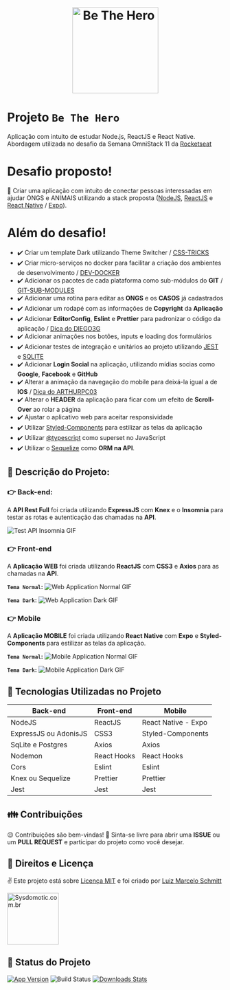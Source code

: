 <h1 align="center">
    <img alt="Be The Hero" src="github/logo-be-the-hero.svg" width="200px" />
</h1>

# Projeto `Be The Hero`
Aplicação com intuito de estudar Node.js, ReactJS e React Native. Abordagem utilizada no desafio da Semana OmniStack 11 da [Rocketseat](https://rocketseat.com.br/)

# Desafio proposto!
📌 Criar uma aplicação com intuito de conectar pessoas interessadas em ajudar ONGS e ANIMAIS utilizando a stack proposta ([NodeJS](https://nodejs.org/en/docs/), [ReactJS](https://reactjs.org/docs/getting-started.html) e [React Native](https://reactnative.dev/docs/getting-started) / [Expo](https://docs.expo.io/)).

# Além do desafio!
- ✔️ Criar um template Dark utilizando Theme Switcher / [CSS-TRICKS](https://css-tricks.com/a-dark-mode-toggle-with-react-and-themeprovider/)
- ✔️ Criar micro-serviços no docker para facilitar a criação dos ambientes de desenvolvimento / [DEV-DOCKER](https://github.com/devluma/dev-docker)
- ✔️ Adicionar os pacotes de cada plataforma como sub-módulos do <b>GIT</b> / [GIT-SUB-MODULES](https://git-scm.com/docs/git-submodule/)
- ✔️ Adicionar uma rotina para editar as <b>ONGS</b> e os <b>CASOS</b> já cadastrados
- ✔️ Adicionar um rodapé com as informações de <b>Copyright</b> da <b>Aplicação</b>
- ✔️ Adicionar <b>EditorConfig</b>, <b>Eslint</b> e <b>Prettier</b> para padronizar o código da aplicação / [Dica do DIEGO3G](https://www.youtube.com/watch?v=TI4v4Y8yRjw)
- ✔️ Adicionar animações nos botões, inputs e loading dos formulários
- ✔️ Adicionar testes de integração e unitários ao projeto utilizando [JEST](https://jestjs.io/docs/en/getting-started) e [SQLITE](https://www.sqlite.org/docs.html)
- ✔️ Adicionar <b>Login Social</b> na aplicação, utilizando mídias socias como <b>Google</b>, <b>Facebook</b> e <b>GitHub</b>
- ✔️ Alterar a animação da navegação do mobile para deixá-la igual a de <b>IOS</b> / [Dica do ARTHURPC03](https://www.youtube.com/watch?v=dYRHe2Kkq04)
- ✔️ Alterar o <b>HEADER</b> da aplicação para ficar com um efeito de <b>Scroll-Over</b> ao rolar a página
- ✔️ Ajustar o aplicativo web para aceitar responsividade
- ✔️ Utilizar [Styled-Components](https://styled-components.com/) para estilizar as telas da aplicação
- ✔️ Utilizar [@typescript](https://www.typescriptlang.org/) como superset no JavaScript
- ✔️ Utilizar o [Sequelize](https://sequelize.org/) como <b>ORM na API</b>.

## 🚢 Descrição do Projeto:

### 👉 Back-end:
A <b>API Rest Full</b> foi criada utilizando <b>ExpressJS</b> com <b>Knex</b> e o <b>Insomnia</b> para testar as rotas e autenticação das chamadas na <b>API</b>.

![Test API Insomnia GIF](github/api-test-insomnia.gif)

### 👉 Front-end
A <b>Aplicação WEB</b> foi criada utilizando <b>ReactJS</b> com <b>CSS3</b> e <b>Axios</b> para as chamadas na <b>API</b>.

**`Tema Normal`:**
![Web Application Normal GIF](github/frontend-functional.gif)

**`Tema Dark`:**
![Web Application Dark GIF](github/frontend-functional-dark.gif)

### 👉 Mobile
A <b>Aplicação MOBILE</b> foi criada utilizando <b>React Native</b> com <b>Expo</b> e <b>Styled-Components</b> para estilizar as telas da aplicação.

**`Tema Normal`:**
![Mobile Application Normal GIF](github/mobile-functional.gif)

**`Tema Dark`:**
![Mobile Application Dark GIF](github/mobile-functional-dark.gif)

## 🚀 Tecnologias Utilizadas no Projeto

<table>
  <thead>
    <th>Back-end</th>
    <th>Front-end</th>
    <th>Mobile</th>
  </thead>
  <tbody>
    <tr>
      <td>NodeJS</td>
      <td>ReactJS</td>
      <td>React Native - Expo</td>
    </tr>
    <tr>
      <td>ExpressJS ou AdonisJS</td>
      <td>CSS3</td>
      <td>Styled-Components</td>
    </tr>
    <tr>
      <td>SqLite e Postgres</td>
      <td>Axios</td>
      <td>Axios</td>
    </tr>
    <tr>
      <td>Nodemon</td>
      <td>React Hooks</td>
      <td>React Hooks</td>
    </tr>
    <tr>
      <td>Cors</td>
      <td>Eslint</td>
      <td>Eslint</td>
    </tr>
    <tr>
      <td>Knex ou Sequelize</td>
      <td>Prettier</td>
      <td>Prettier</td>
    </tr>
    <tr>
      <td>Jest</td>
      <td>Jest</td>
      <td>Jest</td>
    </tr>
  </tbody>
  
</table>

## 👪 Contribuições
😉 Contribuições são bem-vindas! 
🌈 Sinta-se livre para abrir uma <b>ISSUE</b> ou um <b>PULL REQUEST</b> e participar do projeto como você desejar.

## 📜 Direitos e Licença

✌ Este projeto está sobre [Licença MIT](https://choosealicense.com/licenses/mit/) e foi criado por [Luiz Marcelo Schmitt](https://www.linkedin.com/in/devluma/)

<a href="https://www.sysdomotic.com.br/" target="_blank">
  <img alt="Sysdomotic.com.br" src="github/logo-sysdomotic.png" width="120px" />
</a>

## 🔋 Status do Projeto

[![App Version][version-image]][version-url]
![Build Status][plataform-image]
[![Downloads Stats][version-download-image]][version-download]

[version-image]: https://img.shields.io/badge/version-1.0.0-brightgreen?style=flat-square
[version-url]: https://github.com/devluma/semana-omni-stack11/releases
[version-download-image]: https://img.shields.io/badge/download-1.0.0-blue?style=flat-square
[version-download]: https://github.com/devluma/semana-omni-stack11/archive/master.zip
[plataform-image]: https://img.shields.io/badge/plataform-API%20%7C%20WEB%20%7C%20MOBILE-lightgrey